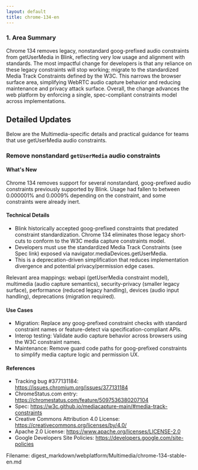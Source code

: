 ```yaml
---
layout: default
title: chrome-134-en
---
```


### 1. Area Summary

Chrome 134 removes legacy, nonstandard goog-prefixed audio constraints from getUserMedia in Blink, reflecting very low usage and alignment with standards. The most impactful change for developers is that any reliance on these legacy constraints will stop working; migrate to the standardized Media Track Constraints defined by the W3C. This narrows the browser surface area, simplifying WebRTC audio capture behavior and reducing maintenance and privacy attack surface. Overall, the change advances the web platform by enforcing a single, spec-compliant constraints model across implementations.

## Detailed Updates

Below are the Multimedia-specific details and practical guidance for teams that use getUserMedia audio constraints.

### Remove nonstandard `getUserMedia` audio constraints

#### What's New
Chrome 134 removes support for several nonstandard, goog-prefixed audio constraints previously supported by Blink. Usage had fallen to between 0.000001% and 0.0009% depending on the constraint, and some constraints were already inert.

#### Technical Details
- Blink historically accepted goog-prefixed constraints that predated constraint standardization. Chrome 134 eliminates those legacy short-cuts to conform to the W3C media capture constraints model.
- Developers must use the standardized Media Track Constraints (see Spec link) exposed via navigator.mediaDevices.getUserMedia.
- This is a deprecation-driven simplification that reduces implementation divergence and potential privacy/permission edge cases.

Relevant area mappings: webapi (getUserMedia constraint model), multimedia (audio capture semantics), security-privacy (smaller legacy surface), performance (reduced legacy handling), devices (audio input handling), deprecations (migration required).

#### Use Cases
- Migration: Replace any goog-prefixed constraint checks with standard constraint names or feature-detect via specification-compliant APIs.
- Interop testing: Validate audio capture behavior across browsers using the W3C constraint names.
- Maintenance: Remove guard code paths for goog-prefixed constraints to simplify media capture logic and permission UX.

#### References
- Tracking bug #377131184: https://issues.chromium.org/issues/377131184
- ChromeStatus.com entry: https://chromestatus.com/feature/5097536380207104
- Spec: https://w3c.github.io/mediacapture-main/#media-track-constraints
- Creative Commons Attribution 4.0 License: https://creativecommons.org/licenses/by/4.0/
- Apache 2.0 License: https://www.apache.org/licenses/LICENSE-2.0
- Google Developers Site Policies: https://developers.google.com/site-policies

Filename: digest_markdown/webplatform/Multimedia/chrome-134-stable-en.md
